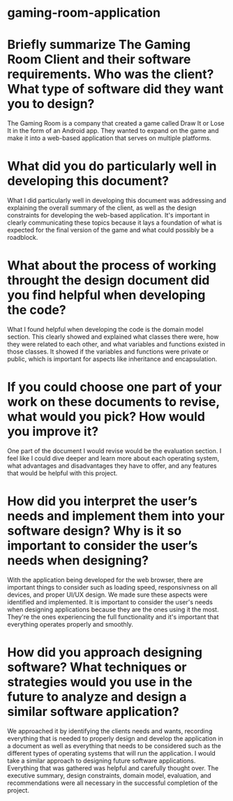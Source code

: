 # gaming-room-application

# Briefly summarize The Gaming Room Client and their software requirements. Who was the client? What type of software did they want you to design?
The Gaming Room is a company that created a game called Draw It or Lose It in the form of an Android app. They wanted to expand on the game and make it into a web-based application that serves on multiple platforms.  

# What did you do particularly well in developing this document?
What I did particularly well in developing this document was addressing and explaining the overall summary of the client, as well as the design constraints for developing the web-based application. It's important in clearly communicating these topics because it lays a foundation of what is expected for the final version of the game and what could possibly be a roadblock. 

# What about the process of working throught the design document did you find helpful when developing the code?
What I found helpful when developing the code is the domain model section. This clearly showed and explained what classes there were, how they were related to each other, and what variables and functions existed in those classes. It showed if the variables and functions were private or public, which is important for aspects like inheritance and encapsulation. 

# If you could choose one part of your work on these documents to revise, what would you pick? How would you improve it?
One part of the document I would revise would be the evaluation section. I feel like I could dive deeper and learn more about each operating system, what advantages and disadvantages they have to offer, and any features that would be helpful with this project.

# How did you interpret the user’s needs and implement them into your software design? Why is it so important to consider the user’s needs when designing?
With the application being developed for the web browser, there are important things to consider such as loading speed, responsivness on all devices, and proper UI/UX design. We made sure these aspects were identified and implemented. It is important to consider the user's needs when designing applications because they are the ones using it the most. They're the ones experiencing the full functionality and it's important that everything operates properly and smoothly. 

# How did you approach designing software? What techniques or strategies would you use in the future to analyze and design a similar software application?
We approached it by identifying the clients needs and wants, recording everything that is needed to properly design and develop the application in a document as well as everything that needs to be considered such as the different types of operating systems that will run the application. I would take a similar approach to designing future software applications. Everything that was gathered was helpful and carefully thought over. The executive summary, design constraints, domain model, evaluation, and recommendations were all necessary in the successful completion of the project. 
